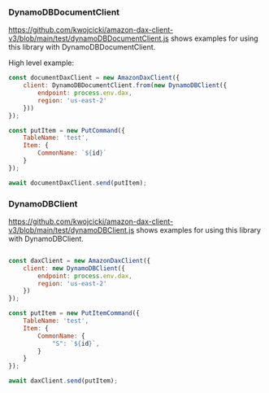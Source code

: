 ### DynamoDBDocumentClient

https://github.com/kwojcicki/amazon-dax-client-v3/blob/main/test/dynamoDBDocumentClient.js shows examples for using this library with DynamoDBDocumentClient.

High level example:

```javascript
const documentDaxClient = new AmazonDaxClient({
    client: DynamoDBDocumentClient.from(new DynamoDBClient({
        endpoint: process.env.dax,
        region: 'us-east-2'
    }))
});

const putItem = new PutCommand({
    TableName: 'test',
    Item: {
        CommonName: `${id}`
    }
});

await documentDaxClient.send(putItem);
```

### DynamoDBClient

https://github.com/kwojcicki/amazon-dax-client-v3/blob/main/test/dynamoDBClient.js shows examples for using this library with DynamoDBClient. 

```javascript

const daxClient = new AmazonDaxClient({
    client: new DynamoDBClient({
        endpoint: process.env.dax,
        region: 'us-east-2'
    })
});

const putItem = new PutItemCommand({
    TableName: 'test',
    Item: {
        CommonName: {
            "S": `${id}`,
        }
    }
});

await daxClient.send(putItem);
```